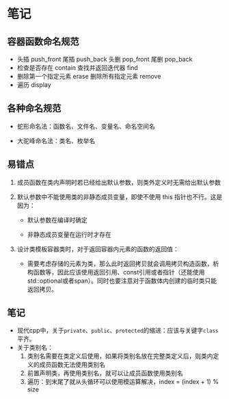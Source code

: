 # 笔记

## 容器函数命名规范

* 头插	push_front
  尾插	push_back
  头删	pop_front
  尾删	pop_back
* 检查是否存在  contain
  查找并返回迭代器  find
* 删除第一个指定元素  erase
  删除所有指定元素  remove
* 遍历  display



## 各种命名规范

* 蛇形命名法：函数名、文件名、变量名、命名空间名

* 大驼峰命名法：类名、枚举名



## 易错点

1. 成员函数在类内声明时若已经给出默认参数，则类外定义时无需给出默认参数
2. 默认参数中不能使用类的非静态成员变量，即使不使用 this 指针也不行。这是因为：

   * 默认参数在编译时确定

   * 非静态成员变量在运行时才存在
3. 设计类模板容器类时，对于返回容器内元素的函数的返回值：
   * 需要考虑存储的元素为类，那么此时返回拷贝就会调用拷贝构造函数，析构函数等，因此应该使用返回引用、const引用或者指针（还能使用std::optional或者span）。同时也要注意对于函数体内创建的临时类只能返回拷贝。



## 笔记

* 现代cpp中，关于`private`、`public`、`protected`的缩进：应该与关键字`class`平齐。
* 关于类别名：
  1. 类别名需要在类定义后使用，如果将类别名放在完整类定义后，则类内定义的成员函数无法使用类别名
  2. 前置声明类，再使用类别名，就可以让成员函数使用类别名
  3. 遍历：到末尾了就从头循环可以使用模运算解决，index = (index + 1) % size
